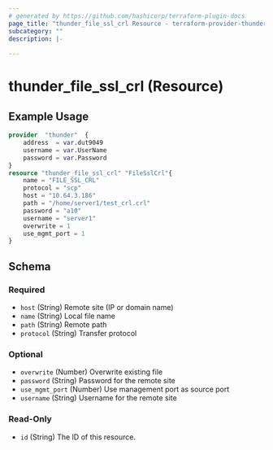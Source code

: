 ```yaml
---
# generated by https://github.com/hashicorp/terraform-plugin-docs
page_title: "thunder_file_ssl_crl Resource - terraform-provider-thunder"
subcategory: ""
description: |-
  
---
```


# thunder_file_ssl_crl (Resource)



## Example Usage

```terraform
provider  "thunder"  {
    address  = var.dut9049
    username = var.UserName
    password = var.Password
}
resource "thunder_file_ssl_crl" "FileSslCrl"{
    name = "FILE_SSL_CRL"
    protocol = "scp"
    host = "10.64.3.186"
    path = "/home/server1/test_crl.crl"
    password = "a10"
    username = "server1"
    overwrite = 1
    use_mgmt_port = 1   
}
```

<!-- schema generated by tfplugindocs -->
## Schema

### Required

- `host` (String) Remote site (IP or domain name)
- `name` (String) Local file name
- `path` (String) Remote path
- `protocol` (String) Transfer protocol

### Optional

- `overwrite` (Number) Overwrite existing file
- `password` (String) Password for the remote site
- `use_mgmt_port` (Number) Use management port as source port
- `username` (String) Username for the remote site

### Read-Only

- `id` (String) The ID of this resource.


